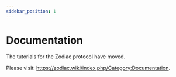 ```yaml
---
sidebar_position: 1
---
```


# Documentation

The tutorials for the Zodiac protocol have moved. 

Please visit: https://zodiac.wiki/index.php/Category:Documentation.